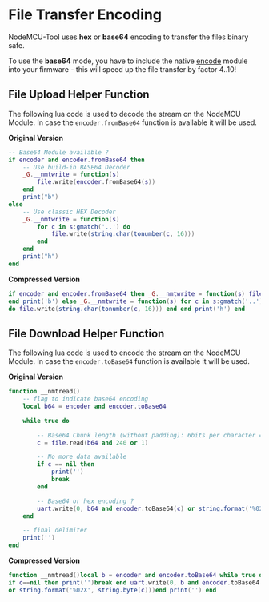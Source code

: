 File Transfer Encoding
==========================

NodeMCU-Tool uses **hex** or **base64** encoding to transfer the files binary safe.

To use the **base64** mode, you have to include the native [encode](http://nodemcu.readthedocs.io/en/master/en/modules/encoder/) module into your firmware - this will speed up the file transfer by factor 4..10!

File Upload Helper Function
-----------------------------

The following lua code is used to decode the stream on the NodeMCU Module. In case the `encoder.fromBase64` function is available it will be used.

**Original Version**


```lua
-- Base64 Module available ?
if encoder and encoder.fromBase64 then
    -- Use build-in BASE64 Decoder
    _G.__nmtwrite = function(s) 
        file.write(encoder.fromBase64(s))
    end
    print("b")
else
    -- Use classic HEX Decoder
    _G.__nmtwrite = function(s) 
        for c in s:gmatch('..') do 
            file.write(string.char(tonumber(c, 16))) 
        end 
    end
    print("h") 
end
```

**Compressed Version**

```lua
if encoder and encoder.fromBase64 then _G.__nmtwrite = function(s) file.write(encoder.fromBase64(s)) 
end print('b') else _G.__nmtwrite = function(s) for c in s:gmatch('..') 
do file.write(string.char(tonumber(c, 16))) end end print('h') end
```


File Download Helper Function
-----------------------------

The following lua code is used to encode the stream on the NodeMCU Module. In case the `encoder.toBase64` function is available it will be used.

**Original Version**


```lua
function __nmtread()
    -- flag to indicate base64 encoding
    local b64 = encoder and encoder.toBase64

    while true do

        -- Base64 Chunk length (without padding): 6bits per character => for n bytes 4*(n/3) chars required
        c = file.read(b64 and 240 or 1)

        -- No more data available
        if c == nil then 
            print('') 
            break 
        end 

        -- Base64 or hex encoding ?
        uart.write(0, b64 and encoder.toBase64(c) or string.format('%02X', string.byte(c)))
    end

    -- final delimiter
    print('')
end
```

**Compressed Version**

```lua
function __nmtread()local b = encoder and encoder.toBase64 while true do c = file.read(b and 240 or 1) 
if c==nil then print('')break end uart.write(0, b and encoder.toBase64(c) 
or string.format('%02X', string.byte(c)))end print('') end
```